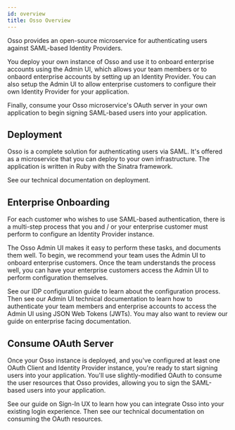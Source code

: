 ```yaml
---
id: overview
title: Osso Overview
---
```


Osso provides an open-source microservice for authenticating users against SAML-based Identity Providers.

You deploy your own instance of Osso and use it to onboard enterprise accounts using the Admin UI, 
which allows your team members or to onbaord enterprise accounts by setting up an Identity Provider. 
You can also setup the Admin UI to allow enterprise customers to configure their own Identity Provider 
for your application.

Finally, consume your Osso microservice's OAuth server in your own application to begin signing SAML-based 
users into your application.

## Deployment

Osso is a complete solution for authenticating users via SAML. It's offered as a microservice that 
you can deploy to your own infrastructure. The application is written in Ruby with the Sinatra framework.

See our technical documentation on deployment.

## Enterprise Onboarding

For each customer who wishes to use SAML-based authentication, there is a multi-step process that you and / or 
your enterprise customer must perform to configure an Identity Provider instance.

The Osso Admin UI makes it easy to perform these tasks, and documents them well. To begin, we recommend your 
team uses the Admin UI to onboard enterprise customers. Once the team understands the process well, you can 
have your enterprise customers access the Admin UI to perform configuration themselves.

See our IDP configuration guide to learn about the configuration process. Then see our Admin UI technical 
documentation to learn how to authenticate your team members and enterprise accounts to access the Admin UI 
using JSON Web Tokens (JWTs). You may also want to review our guide on enterprise facing documentation.

## Consume OAuth Server

Once your Osso instance is deployed, and you've configured at least one OAuth Client and  Identity Provider 
instance, you're ready to start signing users into your application. You'll use slightly-modified OAuth to 
consume the user resources that Osso provides, allowing you to sign the SAML-based users into your application.

See our guide on Sign-In UX to learn how you can integrate Osso into your existing login experience. Then see 
our technical documentation on consuming the OAuth resources. 
